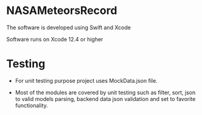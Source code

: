 # NASAMeteorsRecord

The software is developed using Swift and Xcode

Software runs on Xcode 12.4 or higher

# Testing
- For unit testing purpose project uses MockData.json file.

- Most of the modules are covered by unit testing such as filter, sort, json to valid models parsing, backend data json validation and set to favorite functionality.
